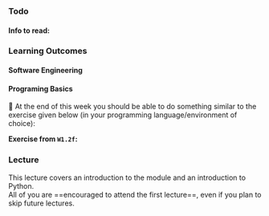 ### Todo

#### Info to read:

<panel header="Admin » Where to find learning materials" no-close>
  <include src="../../admin/learningMaterials.md" />
</panel><p/>

### Learning Outcomes

#### Software Engineering

<panel type="success" header="`W1.1` **Can explain pros and cons of software engineering**" no-close>
  <include src="../../book/softwareEngineering/prosAndCons/full.md" />
</panel>

#### Programing Basics

<panel type="warning" header="`W1.2` **Can perfom small computations programmatically**" no-close>

<panel type="warning" header="`W1.2a` Can explain computer programs" expanded no-close>
  <include src="../../programming/programs/text.md" />
</panel>
<panel type="warning" header="`W1.2b` Can set up a programming environment" expanded no-close>
  <include src="../../programming/environment/text.md" />
</panel>
<panel type="warning" header="`W1.2c` Can work with an interactive shell" expanded no-close>
  <include src="../../programming/shell/text.md" />
</panel>
<panel type="warning" header="`W1.2d` Can use basic operators" expanded no-close>
  <include src="../../programming/operators/text.md" />
</panel>
<panel type="warning" header="`W1.2e` Can use basic data types" expanded no-close>
  <include src="../../programming/types/text.md" />
</panel>
<panel type="warning" header="`W1.2f` Can use variables" expanded no-close>
  <include src="../../programming/variables/text.md" />
</panel><p/>

:dart: At the end of this week you should be able to do something similar to the exercise given below (in your programming language/environment of choice):

<panel header="Evidence of achieving the LO" no-close>

**Exercise from `W1.2f`:**<br>
  <include src="../../programming/variables/e-circle.md" />
</panel>
  
</panel>


### Lecture

This lecture covers an introduction to the module and an introduction to Python.<br>
All of you are ==encouraged to attend the first lecture==, even if you plan to skip future lectures.

